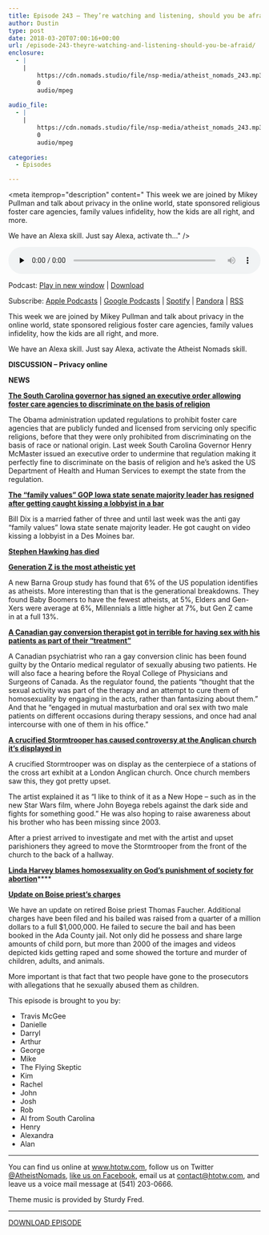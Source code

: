 ```yaml
---
title: Episode 243 – They’re watching and listening, should you be afraid?
author: Dustin
type: post
date: 2018-03-20T07:00:16+00:00
url: /episode-243-theyre-watching-and-listening-should-you-be-afraid/
enclosure:
  - |
    |
        https://cdn.nomads.studio/file/nsp-media/atheist_nomads_243.mp3
        0
        audio/mpeg
        
audio_file:
  - |
    |
        https://cdn.nomads.studio/file/nsp-media/atheist_nomads_243.mp3
        0
        audio/mpeg
        
categories:
  - Episodes

---
```

<div itemscope itemtype="http://schema.org/AudioObject">
  <meta itemprop="name" content="Episode 243 &#8211; They’re watching and listening, should you be afraid?" />
  
  <meta itemprop="uploadDate" content="2018-03-20T01:00:16-06:00" />
  
  <meta itemprop="encodingFormat" content="audio/mpeg" />
  
  <meta itemprop="description" content="
This week we are joined by Mikey Pullman and talk about privacy in the online world, state sponsored religious foster care agencies, family values infidelity, how the kids are all right, and more.

We have an Alexa skill. Just say Alexa, activate th..." />
  
  <meta itemprop="contentUrl" content="https://dts.podtrac.com/redirect.mp3/cdn.nomads.studio/file/nsp-media/atheist_nomads_243.mp3" />
  </p> 
  
  <div class="powerpress_player" id="powerpress_player_8506">
    <audio class="wp-audio-shortcode" id="audio-1698-250" preload="none" style="width: 100%;" controls="controls"><source type="audio/mpeg" src="https://dts.podtrac.com/redirect.mp3/cdn.nomads.studio/file/nsp-media/atheist_nomads_243.mp3?_=250" /><a href="https://dts.podtrac.com/redirect.mp3/cdn.nomads.studio/file/nsp-media/atheist_nomads_243.mp3">https://dts.podtrac.com/redirect.mp3/cdn.nomads.studio/file/nsp-media/atheist_nomads_243.mp3</a></audio>
  </div>
</div>

<p class="powerpress_links powerpress_links_mp3">
  Podcast: <a href="https://dts.podtrac.com/redirect.mp3/cdn.nomads.studio/file/nsp-media/atheist_nomads_243.mp3" class="powerpress_link_pinw" target="_blank" title="Play in new window" onclick="return powerpress_pinw('https://htotw.com/?powerpress_pinw=1698-podcast');" rel="nofollow">Play in new window</a> | <a href="https://dts.podtrac.com/redirect.mp3/cdn.nomads.studio/file/nsp-media/atheist_nomads_243.mp3" class="powerpress_link_d" title="Download" rel="nofollow" download="atheist_nomads_243.mp3">Download</a>
</p>

<p class="powerpress_links powerpress_subscribe_links">
  Subscribe: <a href="https://podcasts.apple.com/us/podcast/humanists-take-on-the-world/id530050098?mt=2&ls=1" class="powerpress_link_subscribe powerpress_link_subscribe_itunes" target="_blank" title="Subscribe on Apple Podcasts" rel="nofollow">Apple Podcasts</a> | <a href="https://www.google.com/podcasts?feed=aHR0cDovL2F0aGVpc3Rub21hZHMubGlic3luLmNvbS9yc3M%3D" class="powerpress_link_subscribe powerpress_link_subscribe_googleplay" target="_blank" title="Subscribe on Google Podcasts" rel="nofollow">Google Podcasts</a> | <a href="https://open.spotify.com/show/3LzK2xZGike6Tc1GEMtMbr?si=LieN9SNuTpq96smuaUsH8A" class="powerpress_link_subscribe powerpress_link_subscribe_spotify" target="_blank" title="Subscribe on Spotify" rel="nofollow">Spotify</a> | <a href="https://www.pandora.com/podcast/atheist-nomads/PC:10122?corr=62071012&part=ug" class="powerpress_link_subscribe powerpress_link_subscribe_pandora" target="_blank" title="Subscribe on Pandora" rel="nofollow">Pandora</a> | <a href="https://htotw.com/feed/podcast/" class="powerpress_link_subscribe powerpress_link_subscribe_rss" target="_blank" title="Subscribe via RSS" rel="nofollow">RSS</a>
</p>

  
This week we are joined by Mikey Pullman and talk about privacy in the online world, state sponsored religious foster care agencies, family values infidelity, how the kids are all right, and more.

We have an Alexa skill. Just say Alexa, activate the Atheist Nomads skill.

**DISCUSSION &#8211; Privacy online**

**NEWS**

**<a href="https://www.postandcourier.com/politics/gov-henry-mcmaster-allows-foster-care-agencies-in-south-carolina/article_4ec95fd6-2700-11e8-8313-1b06c3f009a9.html" target="_blank" rel="noopener">The South Carolina governor has signed an executive order allowing foster care agencies to discriminate on the basis of religion</a>**

The Obama administration updated regulations to prohibit foster care agencies that are publicly funded and licensed from servicing only specific religions, before that they were only prohibited from discriminating on the basis of race or national origin. Last week South Carolina Governor Henry McMaster issued an executive order to undermine that regulation making it perfectly fine to discriminate on the basis of religion and he’s asked the US Department of Health and Human Services to exempt the state from the regulation.

**<a href="http://www.thenewcivilrightsmovement.com/873630/bill_dix_quits_top_anti_gay_family_values_lawmaker_caught_on_camera_kissing_lobbyist" target="_blank" rel="noopener">The &#8220;family values&#8221; GOP Iowa state senate majority leader has resigned after getting caught kissing a lobbyist in a bar</a>**

Bill Dix is a married father of three and until last week was the anti gay “family values” Iowa state senate majority leader. He got caught on video kissing a lobbyist in a Des Moines bar.

**<a href="http://www.bbc.com/news/uk-43396008?ns_mchannel=social&ns_campaign=bbc_breaking&ns_source=twitter&ns_linkname=news_central" target="_blank" rel="noopener">Stephen Hawking has died</a>**

**<a href="http://baylorlariat.com/2018/02/15/research-shows-generation-z-is-the-most-atheistic-yet/" target="_blank" rel="noopener">Generation Z is the most atheistic yet</a>**

A new Barna Group study has found that 6% of the US population identifies as atheists. More interesting than that is the generational breakdowns. They found Baby Boomers to have the fewest atheists, at 5%, Elders and Gen-Xers were average at 6%, Millennials a little higher at 7%, but Gen Z came in at a full 13%.

**<a href="https://www.rawstory.com/2018/03/gay-conversion-therapist-cured-male-patients-by-having-with-them-in-his-office/" target="_blank" rel="noopener">A Canadian gay conversion therapist got in terrible for having sex with his patients as part of their &#8220;treatment&#8221;</a>**

A Canadian psychiatrist who ran a gay conversion clinic has been found guilty by the Ontario medical regulator of sexually abusing two patients. He will also face a hearing before the Royal College of Physicians and Surgeons of Canada. As the regulator found, the patients “thought that the sexual activity was part of the therapy and an attempt to cure them of homosexuality by engaging in the acts, rather than fantasizing about them.” And that he “engaged in mutual masturbation and oral sex with two male patients on different occasions during therapy sessions, and once had anal intercourse with one of them in his office.”

**<a href="http://www.dailymail.co.uk/news/article-5497837/Crucified-Star-Wars-Stormtrooper-hangs-Anglican-church.html" target="_blank" rel="noopener">A crucified Stormtrooper has caused controversy at the Anglican church it’s displayed in</a>**

A crucified Stormtrooper was on display as the centerpiece of a stations of the cross art exhibit at a London Anglican church. Once church members saw this, they got pretty upset.

The artist explained it as “I like to think of it as a New Hope &#8211; such as in the new Star Wars film, where John Boyega rebels against the dark side and fights for something good.” He was also hoping to raise awareness about his brother who has been missing since 2003.

After a priest arrived to investigate and met with the artist and upset parishioners they agreed to move the Stormtrooper from the front of the church to the back of a hallway.

**<a href="http://www.rightwingwatch.org/post/linda-harvey-gay-people-engage-in-dead-end-degrading-passions/" target="_blank" rel="noopener">Linda Harvey blames homosexuality on God’s punishment of society for abortion</a>******

**<a href="http://criticschronicle.com/ex-priest-alleged-possessing-2000-child-rapetorture-images-videos-two-cases-child-abuse/" target="_blank" rel="noopener">Update on Boise priest’s charges</a>**

We have an update on retired Boise priest Thomas Faucher. Additional charges have been filed and his bailed was raised from a quarter of a million dollars to a full $1,000,000. He failed to secure the bail and has been booked in the Ada County jail. Not only did he possess and share large amounts of child porn, but more than 2000 of the images and videos depicted kids getting raped and some showed the torture and murder of children, adults, and animals.

More important is that fact that two people have gone to the prosecutors with allegations that he sexually abused them as children.

This episode is brought to you by:

* Travis McGee  
* Danielle  
* Darryl  
* Arthur  
* George  
* Mike  
* The Flying Skeptic  
* Kim  
* Rachel  
* John  
* Josh  
* Rob  
* Al from South Carolina  
* Henry  
* Alexandra  
* Alan

<hr width="500" />

You can find us online at <a href="https://www.htotw.com/" target="_blank" rel="noopener">www.htotw.com</a>, follow us on Twitter <a href="https://twitter.com/AtheistNomads" target="_blank" rel="noopener">@AtheistNomads</a>, <a href="https://htotw.com/facebook" target="_blank" rel="noopener">like us on Facebook</a>, email us at <contact@htotw.com>, and leave us a voice mail message at (541) 203-0666.

Theme music is provided by Sturdy Fred.

<hr width="”500”" />

[DOWNLOAD EPISODE][1]

 [1]: https://dts.podtrac.com/redirect.mp3/cdn.nomads.studio/file/nsp-media/atheist_nomads_243.mp3